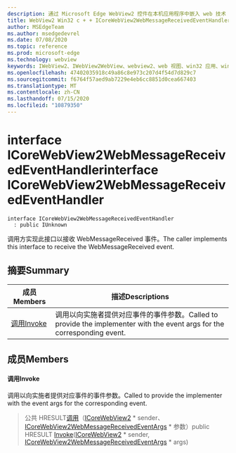 ```yaml
---
description: 通过 Microsoft Edge WebView2 控件在本机应用程序中嵌入 web 技术（HTML、CSS 和 JavaScript）
title: WebView2 Win32 c + + ICoreWebView2WebMessageReceivedEventHandler
author: MSEdgeTeam
ms.author: msedgedevrel
ms.date: 07/08/2020
ms.topic: reference
ms.prod: microsoft-edge
ms.technology: webview
keywords: IWebView2、IWebView2WebView、webview2、web 视图、win32 应用、win32、edge、ICoreWebView2、ICoreWebView2Controller、浏览器控件、边缘 html、ICoreWebView2WebMessageReceivedEventHandler
ms.openlocfilehash: 47402035918c49a86c8e973c207d4f54d7d829c7
ms.sourcegitcommit: f6764f57aed9ab7229e4eb6cc8851d0cea667403
ms.translationtype: MT
ms.contentlocale: zh-CN
ms.lasthandoff: 07/15/2020
ms.locfileid: "10879350"
---
```

# <span data-ttu-id="d1e3f-104">interface ICoreWebView2WebMessageReceivedEventHandler</span><span class="sxs-lookup"><span data-stu-id="d1e3f-104">interface ICoreWebView2WebMessageReceivedEventHandler</span></span> 

```
interface ICoreWebView2WebMessageReceivedEventHandler
  : public IUnknown
```

<span data-ttu-id="d1e3f-105">调用方实现此接口以接收 WebMessageReceived 事件。</span><span class="sxs-lookup"><span data-stu-id="d1e3f-105">The caller implements this interface to receive the WebMessageReceived event.</span></span>

## <span data-ttu-id="d1e3f-106">摘要</span><span class="sxs-lookup"><span data-stu-id="d1e3f-106">Summary</span></span>

 <span data-ttu-id="d1e3f-107">成员</span><span class="sxs-lookup"><span data-stu-id="d1e3f-107">Members</span></span>                        | <span data-ttu-id="d1e3f-108">描述</span><span class="sxs-lookup"><span data-stu-id="d1e3f-108">Descriptions</span></span>
--------------------------------|---------------------------------------------
[<span data-ttu-id="d1e3f-109">调用</span><span class="sxs-lookup"><span data-stu-id="d1e3f-109">Invoke</span></span>](#invoke) | <span data-ttu-id="d1e3f-110">调用以向实施者提供对应事件的事件参数。</span><span class="sxs-lookup"><span data-stu-id="d1e3f-110">Called to provide the implementer with the event args for the corresponding event.</span></span>

## <span data-ttu-id="d1e3f-111">成员</span><span class="sxs-lookup"><span data-stu-id="d1e3f-111">Members</span></span>

#### <span data-ttu-id="d1e3f-112">调用</span><span class="sxs-lookup"><span data-stu-id="d1e3f-112">Invoke</span></span> 

<span data-ttu-id="d1e3f-113">调用以向实施者提供对应事件的事件参数。</span><span class="sxs-lookup"><span data-stu-id="d1e3f-113">Called to provide the implementer with the event args for the corresponding event.</span></span>

> <span data-ttu-id="d1e3f-114">公共 HRESULT[调用](#invoke)（[ICoreWebView2](icorewebview2.md) \* sender、 [ICoreWebView2WebMessageReceivedEventArgs](icorewebview2webmessagereceivedeventargs.md) \* 参数）</span><span class="sxs-lookup"><span data-stu-id="d1e3f-114">public HRESULT [Invoke](#invoke)([ICoreWebView2](icorewebview2.md) \* sender, [ICoreWebView2WebMessageReceivedEventArgs](icorewebview2webmessagereceivedeventargs.md) \* args)</span></span>

